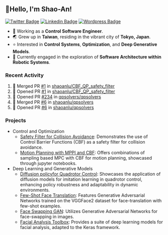 ## 👋Hello, I'm Shao-An! 

[![Twitter Badge](https://img.shields.io/badge/-@picofanta-00acee?style=flat-square&logo=Twitter&logoColor=white)](https://twitter.com/picofanta "Find me on X")
[![Linkedin Badge](https://img.shields.io/badge/ShaoAn%20-Lu-0072b1?style=flat-square&logo=Linkedin&logoColor=white)](https://www.linkedin.com/in/shaoan-lu/ "Connect on LinkedIn")
[![Wordpress Badge](https://img.shields.io/badge/SALu-21759B?style=flat-square&logo=wordpress&logoColor=white)](https://shaoanlu.wordpress.com/)
<!-- [![Github](https://img.shields.io/github/followers/shaoanlu?label=Follower&style=social)](https://github.com/shaoanlu) -->

- 🔭 Working as a **Control Software Engineer**.
- 🌏 Grew up in **Taiwan**, residing in the vibrant city of **Tokyo, Japan**.
- ⭐ Interested in **Control Systems**, **Optimization**, and **Deep Generative Models**.
- 🌱 Currently engaged in the exploration of **Software Architecture within Robotic Systems**.


### Recent Activity
<!--START_SECTION:activity-->
1. 🎉 Merged PR [#1](https://github.com/shaoanlu/CBF_QP_safety_filter/pull/1) in [shaoanlu/CBF_QP_safety_filter](https://github.com/shaoanlu/CBF_QP_safety_filter)
2. 💪 Opened PR [#1](https://github.com/shaoanlu/CBF_QP_safety_filter/pull/1) in [shaoanlu/CBF_QP_safety_filter](https://github.com/shaoanlu/CBF_QP_safety_filter)
3. 💪 Opened PR [#234](https://github.com/qpsolvers/qpsolvers/pull/234) in [qpsolvers/qpsolvers](https://github.com/qpsolvers/qpsolvers)
4. 🎉 Merged PR [#6](https://github.com/shaoanlu/qpsolvers/pull/6) in [shaoanlu/qpsolvers](https://github.com/shaoanlu/qpsolvers)
5. 💪 Opened PR [#6](https://github.com/shaoanlu/qpsolvers/pull/6) in [shaoanlu/qpsolvers](https://github.com/shaoanlu/qpsolvers)
<!--END_SECTION:activity-->

### Projects
- Control and Optimization
  - [Safety Filter for Collision Avoidance](https://github.com/shaoanlu/CBF_QP_safety_filter): Demonstrates the use of Control Barrier Functions (CBF) as a safety filter for collision avoidance.
  - [Motion Planning with MPPI and CBF](https://github.com/shaoanlu/mppi_cbf): Offers combinations of sampling based MPC with CBF for motion planning, showcased through jupyter notebooks.
- Deep Learning and Generative Models
  - [Diffusion policyfor Quadrotor Control](https://github.com/shaoanlu/diffusion_policy_quadrotor): Showcases the application of diffusion models for imitation learning in quadrotor control, enhancing policy robustness and adaptability in dynamic environments.
  - [Few-Shot Face Translation](https://github.com/shaoanlu/fewshot-face-translation-GAN): Features Generative Adversarial Networks trained on the VGGFace2 dataset for face-translation with few-shot examples.
  - [Face Swapping GAN](https://github.com/shaoanlu/faceswap-GAN): Utilizes Generative Adversarial Networks for face-swapping in images.
  - [Facial Analysis Toolbox](https://github.com/shaoanlu/face_toolbox_keras): Provides a suite of deep learning models for facial analysis, adapted to the Keras framework.

<!--
**shaoanlu/shaoanlu** is a ✨ _special_ ✨ repository because its `README.md` (this file) appears on your GitHub profile.

Here are some ideas to get you started:

- 🔭 I’m currently working on ...
- 🌱 I’m currently learning ...
- 👯 I’m looking to collaborate on ...
- 🤔 I’m looking for help with ...
- 💬 Ask me about ...
- 📫 How to reach me: ...
- 😄 Pronouns: ...
- ⚡ Fun fact: ...
-->
